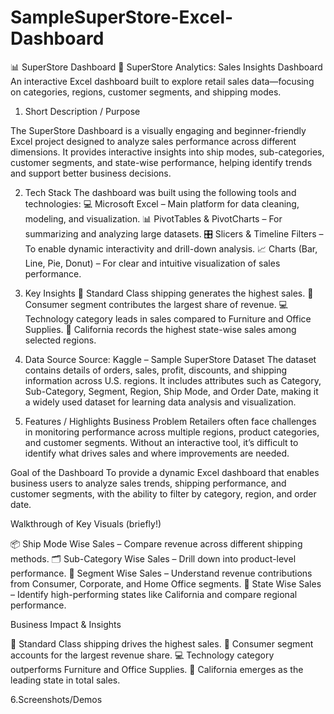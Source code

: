 # SampleSuperStore-Excel-Dashboard

📊 SuperStore Dashboard
🛒 SuperStore Analytics: Sales Insights Dashboard
An interactive Excel dashboard built to explore retail sales data—focusing on categories, regions, customer segments, and shipping modes.

1. Short Description / Purpose

The SuperStore Dashboard is a visually engaging and beginner-friendly Excel project designed to analyze sales performance across different dimensions. It provides interactive insights into ship modes, sub-categories, customer segments, and state-wise performance, helping identify trends and support better business decisions.

2. Tech Stack
The dashboard was built using the following tools and technologies:
💻 Microsoft Excel – Main platform for data cleaning, modeling, and visualization.
📊 PivotTables & PivotCharts – For summarizing and analyzing large datasets.
🎛 Slicers & Timeline Filters – To enable dynamic interactivity and drill-down analysis.
📈 Charts (Bar, Line, Pie, Donut) – For clear and intuitive visualization of sales performance.

3. Key Insights
🚚 Standard Class shipping generates the highest sales.
👥 Consumer segment contributes the largest share of revenue.
💻 Technology category leads in sales compared to Furniture and Office Supplies.
🌆 California records the highest state-wise sales among selected regions.

4. Data Source
Source: Kaggle – Sample SuperStore Dataset
The dataset contains details of orders, sales, profit, discounts, and shipping information across U.S. regions. It includes attributes such as Category, Sub-Category, Segment, Region, Ship Mode, and Order Date, making it a widely used dataset for learning data analysis and visualization.

5. Features / Highlights
Business Problem
Retailers often face challenges in monitoring performance across multiple regions, product categories, and customer segments. Without an interactive tool, it’s difficult to identify what drives sales and where improvements are needed.

Goal of the Dashboard
To provide a dynamic Excel dashboard that enables business users to analyze sales trends, shipping performance, and customer segments, with the ability to filter by category, region, and order date.

Walkthrough of Key Visuals (briefly!)

📦 Ship Mode Wise Sales – Compare revenue across different shipping methods.
🗂 Sub-Category Wise Sales – Drill down into product-level performance.
👥 Segment Wise Sales – Understand revenue contributions from Consumer, Corporate, and Home Office segments.
🌆 State Wise Sales – Identify high-performing states like California and compare regional performance.

Business Impact & Insights

🚚 Standard Class shipping drives the highest sales.
👥 Consumer segment accounts for the largest revenue share.
💻 Technology category outperforms Furniture and Office Supplies.
🌆 California emerges as the leading state in total sales.

6.Screenshots/Demos
